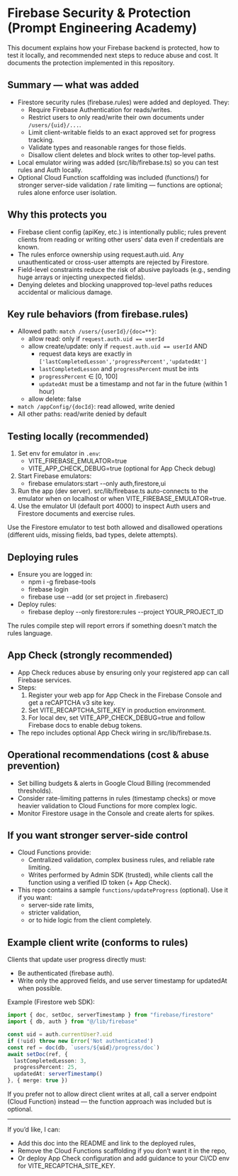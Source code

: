 # Firebase Security & Protection (Prompt Engineering Academy)

This document explains how your Firebase backend is protected, how to test it locally, and recommended next steps to reduce abuse and cost. It documents the protection implemented in this repository.

## Summary — what was added
- Firestore security rules (firebase.rules) were added and deployed. They:
  - Require Firebase Authentication for reads/writes.
  - Restrict users to only read/write their own documents under `/users/{uid}/...`.
  - Limit client-writable fields to an exact approved set for progress tracking.
  - Validate types and reasonable ranges for those fields.
  - Disallow client deletes and block writes to other top-level paths.
- Local emulator wiring was added (src/lib/firebase.ts) so you can test rules and Auth locally.
- Optional Cloud Function scaffolding was included (functions/) for stronger server-side validation / rate limiting — functions are optional; rules alone enforce user isolation.

## Why this protects you
- Firebase client config (apiKey, etc.) is intentionally public; rules prevent clients from reading or writing other users' data even if credentials are known.
- The rules enforce ownership using request.auth.uid. Any unauthenticated or cross-user attempts are rejected by Firestore.
- Field-level constraints reduce the risk of abusive payloads (e.g., sending huge arrays or injecting unexpected fields).
- Denying deletes and blocking unapproved top-level paths reduces accidental or malicious damage.

## Key rule behaviors (from firebase.rules)
- Allowed path: `match /users/{userId}/{doc=**}`:
  - allow read: only if `request.auth.uid == userId`
  - allow create/update: only if `request.auth.uid == userId` AND
    - request data keys are exactly in `['lastCompletedLesson','progressPercent','updatedAt']`
    - `lastCompletedLesson` and `progressPercent` must be ints
    - `progressPercent` ∈ [0, 100]
    - `updatedAt` must be a timestamp and not far in the future (within 1 hour)
  - allow delete: false
- `match /appConfig/{docId}`: read allowed, write denied
- All other paths: read/write denied by default

## Testing locally (recommended)
1. Set env for emulator in `.env`:
   - VITE_FIREBASE_EMULATOR=true
   - VITE_APP_CHECK_DEBUG=true (optional for App Check debug)
2. Start Firebase emulators:
   - firebase emulators:start --only auth,firestore,ui
3. Run the app (dev server). src/lib/firebase.ts auto-connects to the emulator when on localhost or when VITE_FIREBASE_EMULATOR=true.
4. Use the emulator UI (default port 4000) to inspect Auth users and Firestore documents and exercise rules.

Use the Firestore emulator to test both allowed and disallowed operations (different uids, missing fields, bad types, delete attempts).

## Deploying rules
- Ensure you are logged in:
  - npm i -g firebase-tools
  - firebase login
  - firebase use --add (or set project in .firebaserc)
- Deploy rules:
  - firebase deploy --only firestore:rules --project YOUR_PROJECT_ID

The rules compile step will report errors if something doesn't match the rules language.

## App Check (strongly recommended)
- App Check reduces abuse by ensuring only your registered app can call Firebase services.
- Steps:
  1. Register your web app for App Check in the Firebase Console and get a reCAPTCHA v3 site key.
  2. Set VITE_RECAPTCHA_SITE_KEY in production environment.
  3. For local dev, set VITE_APP_CHECK_DEBUG=true and follow Firebase docs to enable debug tokens.
- The repo includes optional App Check wiring in src/lib/firebase.ts.

## Operational recommendations (cost & abuse prevention)
- Set billing budgets & alerts in Google Cloud Billing (recommended thresholds).
- Consider rate-limiting patterns in rules (timestamp checks) or move heavier validation to Cloud Functions for more complex logic.
- Monitor Firestore usage in the Console and create alerts for spikes.

## If you want stronger server-side control
- Cloud Functions provide:
  - Centralized validation, complex business rules, and reliable rate limiting.
  - Writes performed by Admin SDK (trusted), while clients call the function using a verified ID token (+ App Check).
- This repo contains a sample `functions/updateProgress` (optional). Use it if you want:
  - server-side rate limits,
  - stricter validation,
  - or to hide logic from the client completely.

## Example client write (conforms to rules)
Clients that update user progress directly must:
- Be authenticated (firebase auth).
- Write only the approved fields, and use server timestamp for updatedAt when possible.

Example (Firestore web SDK):
```ts
import { doc, setDoc, serverTimestamp } from "firebase/firestore"
import { db, auth } from "@/lib/firebase"

const uid = auth.currentUser?.uid
if (!uid) throw new Error('Not authenticated')
const ref = doc(db, `users/${uid}/progress/doc`)
await setDoc(ref, {
  lastCompletedLesson: 3,
  progressPercent: 25,
  updatedAt: serverTimestamp()
}, { merge: true })
```

If you prefer not to allow direct client writes at all, call a server endpoint (Cloud Function) instead — the function approach was included but is optional.

---

If you’d like, I can:
- Add this doc into the README and link to the deployed rules,
- Remove the Cloud Functions scaffolding if you don’t want it in the repo,
- Or deploy App Check configuration and add guidance to your CI/CD env for VITE_RECAPTCHA_SITE_KEY.
